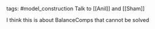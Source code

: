 tags: #model_construction 
Talk to [[Anil]] and [[Sham]]

I think this is about BalanceComps that cannot be solved